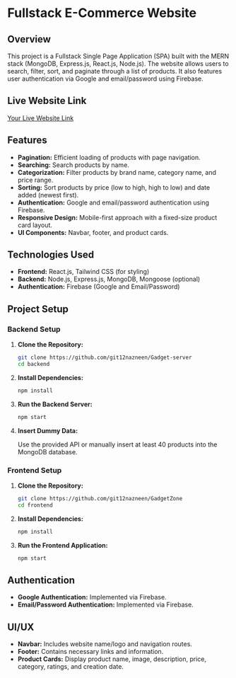 # Fullstack E-Commerce Website

## Overview

This project is a Fullstack Single Page Application (SPA) built with the MERN stack (MongoDB, Express.js, React.js, Node.js). The website allows users to search, filter, sort, and paginate through a list of products. It also features user authentication via Google and email/password using Firebase.


## Live Website Link

[Your Live Website Link](https://gadgetzone-93c88.web.app/)

## Features

- **Pagination:** Efficient loading of products with page navigation.
- **Searching:** Search products by name.
- **Categorization:** Filter products by brand name, category name, and price range.
- **Sorting:** Sort products by price (low to high, high to low) and date added (newest first).
- **Authentication:** Google and email/password authentication using Firebase.
- **Responsive Design:** Mobile-first approach with a fixed-size product card layout.
- **UI Components:** Navbar, footer, and product cards.

## Technologies Used

- **Frontend:** React.js, Tailwind CSS (for styling)
- **Backend:** Node.js, Express.js, MongoDB, Mongoose (optional)
- **Authentication:** Firebase (Google and Email/Password)

## Project Setup

### Backend Setup

1. **Clone the Repository:**

    ```bash
    git clone https://github.com/git12nazneen/Gadget-server
    cd backend
    ```

2. **Install Dependencies:**

    ```bash
    npm install
    ```


3. **Run the Backend Server:**

    ```bash
    npm start
    ```

4. **Insert Dummy Data:**

    Use the provided API or manually insert at least 40 products into the MongoDB database.

### Frontend Setup

1. **Clone the Repository:**

    ```bash
    git clone https://github.com/git12nazneen/GadgetZone
    cd frontend
    ```

2. **Install Dependencies:**

    ```bash
    npm install
    ```

3. **Run the Frontend Application:**

    ```bash
    npm start
    ```

## Authentication

- **Google Authentication:** Implemented via Firebase.
- **Email/Password Authentication:** Implemented via Firebase.

## UI/UX

- **Navbar:** Includes website name/logo and navigation routes.
- **Footer:** Contains necessary links and information.
- **Product Cards:** Display product name, image, description, price, category, ratings, and creation date.


